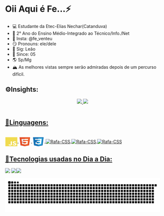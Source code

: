 # Oii Aqui é Fe...⚡
- 💻 Estudante da Etec-Elias Nechar(Catanduva)
- 🌱 2° Ano do Ensino Médio-Integrado ao Técnico/Info./Net
- 💬 Insta: @fe_venteu
- 😏 Pronouns: ele/dele
- 🦁 Sig: Leão
- 💜 Since: 05
- 🌎 Sp/Mg
- 🏔 As melhores vistas sempre serão admiradas depois de um percurso difícil.

## ⚙Insights:

<div align="center">
  <a href="https://github.com/feventeu">
  <img height="180em" src="https://github-readme-stats.vercel.app/api?username=feventeu&show_icons=true&theme=highcontrast&include_all_commits=true&count_private=true"/>
  <img height="150em" src="https://github-readme-stats.vercel.app/api/top-langs/?username=feventeu&layout=compact&langs_count=7&theme=highcontrast"/>
</div></br>

## 🔰Linguagens:

<div style="display: inline_block"><br>
  <img align="center" alt="Rafa-Js" height="30" width="40" src="https://raw.githubusercontent.com/devicons/devicon/master/icons/javascript/javascript-plain.svg">
  <img align="center" alt="Rafa-HTML" height="30" width="40" src="https://raw.githubusercontent.com/devicons/devicon/master/icons/html5/html5-original.svg">
  <img align="center" alt="Rafa-CSS" height="30" width="40" src="https://raw.githubusercontent.com/devicons/devicon/master/icons/css3/css3-original.svg">
  <img align="center" alt="Rafa-CSS" height="30" width="40" src="https://img.shields.io/badge/PHP-777BB4?style=for-the-badge&logo=php&logoColor=white">
  <img align="center" alt="Rafa-CSS" height="30" width="40" src="https://img.shields.io/badge/C%2B%2B-00599C?style=for-the-badge&logo=c%2B%2B&logoColor=white>">
  <img align="center" alt="Rafa-CSS" height="30" width="40" src="https://img.shields.io/badge/MySQL-00000F?style=for-the-badge&logo=mysql&logoColor=white">
 
 </div>

## 📱Tecnologias usadas no Dia a Dia:

<div> 
  <a href="https://instagram.com/fe_venteu" target="_blank"><img src="https://img.shields.io/badge/-Instagram-%23E4405F?style=for-the-badge&logo=instagram&logoColor=white" target="_blank"></a>
 <a href="https://discord.gg/PDdFungrvD" target="_blank"><img src="https://img.shields.io/badge/Discord-7289DA?style=for-the-badge&logo=discord&logoColor=white" 
target="_blank></a> 
 <a href="mailto:felipeventeu10@gmail.com"><img src="https://img.shields.io/badge/-Gmail-%23333?style=for-the-badge&logo=gmail&logoColor=white" 
target="_blank"></a>


  ![Snake animation](https://github.com/feventeu/feventeu/blob/output/github-contribution-grid-snake.svg)
